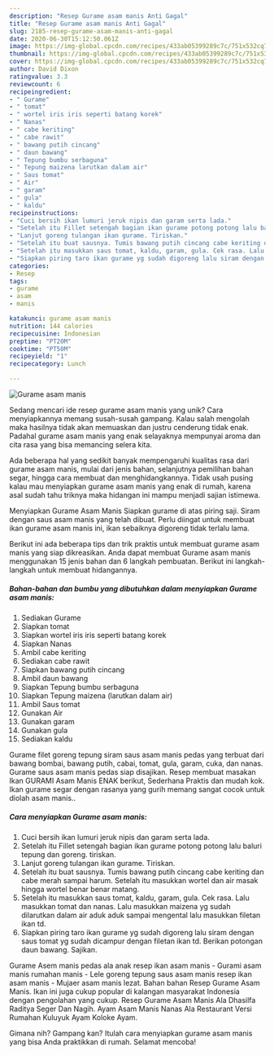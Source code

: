 ```yaml
---
description: "Resep Gurame asam manis Anti Gagal"
title: "Resep Gurame asam manis Anti Gagal"
slug: 2185-resep-gurame-asam-manis-anti-gagal
date: 2020-06-30T15:12:50.061Z
image: https://img-global.cpcdn.com/recipes/433ab05399289c7c/751x532cq70/gurame-asam-manis-foto-resep-utama.jpg
thumbnail: https://img-global.cpcdn.com/recipes/433ab05399289c7c/751x532cq70/gurame-asam-manis-foto-resep-utama.jpg
cover: https://img-global.cpcdn.com/recipes/433ab05399289c7c/751x532cq70/gurame-asam-manis-foto-resep-utama.jpg
author: David Dixon
ratingvalue: 3.3
reviewcount: 6
recipeingredient:
- " Gurame"
- " tomat"
- " wortel iris iris seperti batang korek"
- " Nanas"
- " cabe keriting"
- " cabe rawit"
- " bawang putih cincang"
- " daun bawang"
- " Tepung bumbu serbaguna"
- " Tepung maizena larutkan dalam air"
- " Saus tomat"
- " Air"
- " garam"
- " gula"
- " kaldu"
recipeinstructions:
- "Cuci bersih ikan lumuri jeruk nipis dan garam serta lada."
- "Setelah itu Fillet setengah bagian ikan gurame potong potong lalu baluri tepung dan goreng. tiriskan."
- "Lanjut goreng tulangan ikan gurame. Tiriskan."
- "Setelah itu buat sausnya. Tumis bawang putih cincang cabe keriting dan cabe merah sampai harum. Setelah itu masukkan wortel dan air masak hingga wortel benar benar matang."
- "Setelah itu masukkan saus tomat, kaldu, garam, gula. Cek rasa. Lalu masukkan tomat dan nanas. Lalu masukkan maizena yg sudah dilarutkan dalam air aduk aduk sampai mengental lalu masukkan filetan ikan td."
- "Siapkan piring taro ikan gurame yg sudah digoreng lalu siram dengan saus tomat yg sudah dicampur dengan filetan ikan td. Berikan potongan daun bawang. Sajikan."
categories:
- Resep
tags:
- gurame
- asam
- manis

katakunci: gurame asam manis 
nutrition: 144 calories
recipecuisine: Indonesian
preptime: "PT20M"
cooktime: "PT50M"
recipeyield: "1"
recipecategory: Lunch

---
```



![Gurame asam manis](https://img-global.cpcdn.com/recipes/433ab05399289c7c/751x532cq70/gurame-asam-manis-foto-resep-utama.jpg)

Sedang mencari ide resep gurame asam manis yang unik? Cara menyiapkannya memang susah-susah gampang. Kalau salah mengolah maka hasilnya tidak akan memuaskan dan justru cenderung tidak enak. Padahal gurame asam manis yang enak selayaknya mempunyai aroma dan cita rasa yang bisa memancing selera kita.

Ada beberapa hal yang sedikit banyak mempengaruhi kualitas rasa dari gurame asam manis, mulai dari jenis bahan, selanjutnya pemilihan bahan segar, hingga cara membuat dan menghidangkannya. Tidak usah pusing kalau mau menyiapkan gurame asam manis yang enak di rumah, karena asal sudah tahu triknya maka hidangan ini mampu menjadi sajian istimewa.

Menyiapkan Gurame Asam Manis Siapkan gurame di atas piring saji. Siram dengan saus asam manis yang telah dibuat. Perlu diingat untuk membuat ikan gurame asam manis ini, ikan sebaiknya digoreng tidak terlalu lama.


Berikut ini ada beberapa tips dan trik praktis untuk membuat gurame asam manis yang siap dikreasikan. Anda dapat membuat Gurame asam manis menggunakan 15 jenis bahan dan 6 langkah pembuatan. Berikut ini langkah-langkah untuk membuat hidangannya.

<!--inarticleads1-->

##### Bahan-bahan dan bumbu yang dibutuhkan dalam menyiapkan Gurame asam manis:

1. Sediakan  Gurame
1. Siapkan  tomat
1. Siapkan  wortel iris iris seperti batang korek
1. Siapkan  Nanas
1. Ambil  cabe keriting
1. Sediakan  cabe rawit
1. Siapkan  bawang putih cincang
1. Ambil  daun bawang
1. Siapkan  Tepung bumbu serbaguna
1. Siapkan  Tepung maizena (larutkan dalam air)
1. Ambil  Saus tomat
1. Gunakan  Air
1. Gunakan  garam
1. Gunakan  gula
1. Sediakan  kaldu


Gurame filet goreng tepung siram saus asam manis pedas yang terbuat dari bawang bombai, bawang putih, cabai, tomat, gula, garam, cuka, dan nanas. Gurame saus asam manis pedas siap disajikan. Resep membuat masakan Ikan GURAMI Asam Manis ENAK berikut, Sederhana Praktis dan mudah kok. Ikan gurame segar dengan rasanya yang gurih memang sangat cocok untuk diolah asam manis.. 

<!--inarticleads2-->

##### Cara menyiapkan Gurame asam manis:

1. Cuci bersih ikan lumuri jeruk nipis dan garam serta lada.
1. Setelah itu Fillet setengah bagian ikan gurame potong potong lalu baluri tepung dan goreng. tiriskan.
1. Lanjut goreng tulangan ikan gurame. Tiriskan.
1. Setelah itu buat sausnya. Tumis bawang putih cincang cabe keriting dan cabe merah sampai harum. Setelah itu masukkan wortel dan air masak hingga wortel benar benar matang.
1. Setelah itu masukkan saus tomat, kaldu, garam, gula. Cek rasa. Lalu masukkan tomat dan nanas. Lalu masukkan maizena yg sudah dilarutkan dalam air aduk aduk sampai mengental lalu masukkan filetan ikan td.
1. Siapkan piring taro ikan gurame yg sudah digoreng lalu siram dengan saus tomat yg sudah dicampur dengan filetan ikan td. Berikan potongan daun bawang. Sajikan.


Gurame Asem manis pedas ala anak resep ikan asam manis - Gurami asam manis rumahan manis - Lele goreng tepung saus asam manis resep ikan asam manis - Mujaer asam manis lezat. Bahan bahan Resep Gurame Asam Manis. Ikan ini juga cukup popular di kalangan masyarakat Indonesia dengan pengolahan yang cukup. Resep Gurame Asam Manis Ala Dhasilfa Raditya Seger Dan Nagih. Ayam Asam Manis Nanas Ala Restaurant Versi Rumahan Kuluyuk Ayam Koloke Ayam. 

Gimana nih? Gampang kan? Itulah cara menyiapkan gurame asam manis yang bisa Anda praktikkan di rumah. Selamat mencoba!
